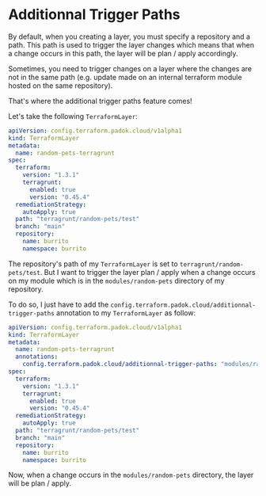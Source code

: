 # Additionnal Trigger Paths

By default, when you creating a layer, you must specify a repository and a path. This path is used to trigger the layer changes which means that when a change occurs in this path, the layer will be plan / apply accordingly.

Sometimes, you need to trigger changes on a layer where the changes are not in the same path (e.g. update made on an internal terraform module hosted on the same repository).

That's where the additional trigger paths feature comes!

Let's take the following `TerraformLayer`:

```yaml
apiVersion: config.terraform.padok.cloud/v1alpha1
kind: TerraformLayer
metadata:
  name: random-pets-terragrunt
spec:
  terraform:
    version: "1.3.1"
    terragrunt:
      enabled: true
      version: "0.45.4"
  remediationStrategy:
    autoApply: true
  path: "terragrunt/random-pets/test"
  branch: "main"
  repository:
    name: burrito
    namespace: burrito
```

The repository's path of my `TerraformLayer` is set to `terragrunt/random-pets/test`. But I want to trigger the layer plan / apply when a change occurs on my module which is in the `modules/random-pets` directory of my repository.

To do so, I just have to add the `config.terraform.padok.cloud/additionnal-trigger-paths` annotation to my `TerraformLayer` as follow:

```yaml
apiVersion: config.terraform.padok.cloud/v1alpha1
kind: TerraformLayer
metadata:
  name: random-pets-terragrunt
  annotations:
    config.terraform.padok.cloud/additionnal-trigger-paths: "modules/random-pets"
spec:
  terraform:
    version: "1.3.1"
    terragrunt:
      enabled: true
      version: "0.45.4"
  remediationStrategy:
    autoApply: true
  path: "terragrunt/random-pets/test"
  branch: "main"
  repository:
    name: burrito
    namespace: burrito
```

Now, when a change occurs in the `modules/random-pets` directory, the layer will be plan / apply.
